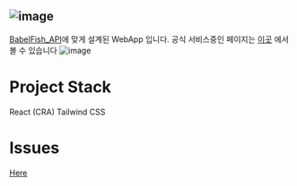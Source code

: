 ![image](https://user-images.githubusercontent.com/55491354/106644434-72e1c880-65ce-11eb-8677-6aa35668591e.png)
---
[BabelFish_API](https://github.com/argon1025/Babelfish_API)에 맞게 설계된 WebApp 입니다.
공식 서비스중인 페이지는 [이곳](http://babelfish.seongrok.net) 에서볼 수 있습니다
![image](https://user-images.githubusercontent.com/55491354/116848324-508c3500-ac27-11eb-9011-5c9d6eda2a85.png)

# Project Stack
React (CRA)
Tailwind CSS

# Issues
[Here](https://github.com/argon1025/babelfish/issues)
